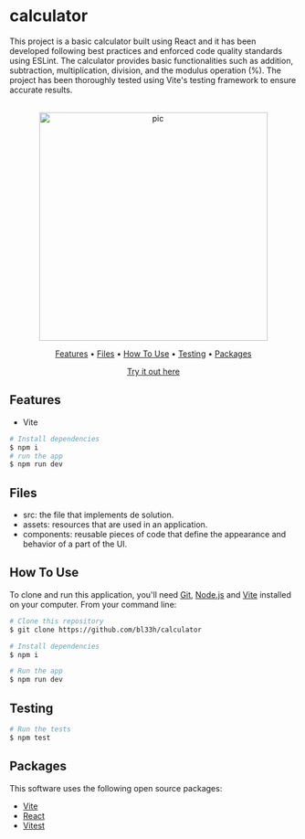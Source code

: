 # calculator
This project is a basic calculator built using React and it has been developed following best practices and enforced code quality standards using ESLint. The calculator provides basic functionalities such as addition, subtraction, multiplication, division, and the modulus operation (%). The project has been thoroughly tested using Vite's testing framework to ensure accurate results.

<p align="center">
  <br>
  <img src="https://i.imgur.com/7i0ibG3.png" alt="pic" width="400">
  <br>
</p>
<p align="center" >
  <a href="#features">Features</a> •
  <a href="#Files">Files</a> •
  <a href="#how-to-use">How To Use</a> •
   <a href="#testing">Testing</a> •
  <a href="#packages">Packages</a>   
</p>
<p align="center" >
<a href="https://bl33hscalculator.netlify.app/">Try it out here</a> 
</p>

## Features

* Vite
```bash
# Install dependencies
$ npm i
# run the app
$ npm run dev
```

## Files

- src: the file that implements de solution.
- assets: resources that are used in an application.
- components: reusable pieces of code that define the appearance and behavior of a part of the UI.


## How To Use

To clone and run this application, you'll need [Git](https://git-scm.com), [Node.js](https://nodejs.org/en) and [Vite](https://vitejs.dev/) installed on your computer. From your command line:

```bash
# Clone this repository
$ git clone https://github.com/bl33h/calculator

# Install dependencies
$ npm i

# Run the app
$ npm run dev
```


## Testing

```bash
# Run the tests
$ npm test
```


## Packages

This software uses the following open source packages:

- [Vite](https://vitejs.dev/)
- [React](https://reactjs.org/)
- [Vitest](https://vitest.dev/)






